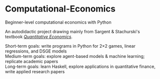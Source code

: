 ﻿# Computational-Economics
Beginner-level computational economics with Python

An autodidactic project drawing mainly from Sargent & Stachurski's textbook <a href="http://quant-econ.net/"><i>Quantitative Economics</i></a>.

Short-term goals: write programs in Python for 2×2 games, linear regressions, and DSGE models
<br>Medium-term goals: explore agent-based models & machine learning; replicate academic papers
<br>Long-term goals: learn Haskell, explore applications in quantitative finance, write applied research papers
